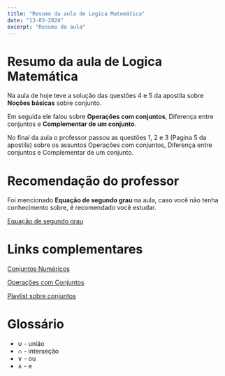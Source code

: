 ```yaml
---
title: "Resumo da aula de Logica Matemática"
date: "13-03-2024"
excerpt: "Resumo da aula"
---
```


# Resumo da aula de Logica Matemática

Na aula de hoje teve a solução das questões 4 e 5 da apostila sobre **Noções básicas** sobre conjunto.

Em seguida ele falou sobre **Operações com conjuntos**, Diferença entre conjuntos e **Complementar de um conjunto**.

No final da aula o professor passou as questões 1, 2 e 3 (Pagina 5 da apostila) sobre os assuntos Operações com conjuntos, Diferença entre conjuntos e Complementar de um conjunto.

# Recomendação do professor

Foi mencionado **Equação de segundo grau** na aula, caso você não tenha conhecimento sobre, é recomendado você estudar.

[Equação de segundo grau](https://www.todamateria.com.br/equacao-do-segundo-grau/)

# Links complementares

[Conjuntos Numéricos](https://www.todamateria.com.br/conjuntos-numericos/)

[Operações com Conjuntos](https://www.todamateria.com.br/operacoes-com-conjuntos/)

[Playlist sobre conjuntos](https://youtu.be/0aUEDxYjZg8?list=PLTPg64KdGgYgTXWPsURDnPBd7GUwPVBLx)

# Glossário

- ∪ - união
- ∩ - interseção
- ∨ - ou
- ∧ - e
